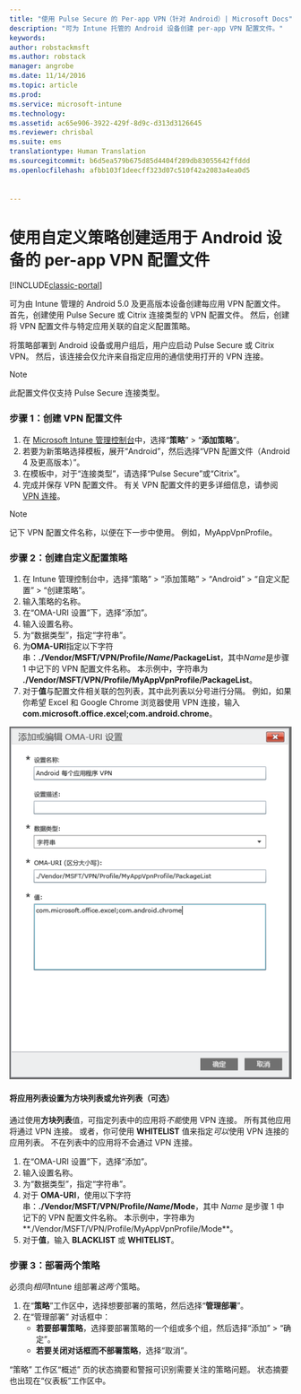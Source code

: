 ```yaml
---
title: "使用 Pulse Secure 的 Per-app VPN（针对 Android）| Microsoft Docs"
description: "可为 Intune 托管的 Android 设备创建 per-app VPN 配置文件。"
keywords: 
author: robstackmsft
ms.author: robstack
manager: angrobe
ms.date: 11/14/2016
ms.topic: article
ms.prod: 
ms.service: microsoft-intune
ms.technology: 
ms.assetid: ac65e906-3922-429f-8d9c-d313d3126645
ms.reviewer: chrisbal
ms.suite: ems
translationtype: Human Translation
ms.sourcegitcommit: b6d5ea579b675d85d4404f289db83055642ffddd
ms.openlocfilehash: afbb103f1deecff323d07c510f42a2083a4ea0d5


---
```


# <a name="use-a-custom-policy-to-create-a-per-app-vpn-profile-for-android-devices"></a>使用自定义策略创建适用于 Android 设备的 per-app VPN 配置文件

[!INCLUDE[classic-portal](../includes/classic-portal.md)]

可为由 Intune 管理的 Android 5.0 及更高版本设备创建每应用 VPN 配置文件。 首先，创建使用 Pulse Secure 或 Citrix 连接类型的 VPN 配置文件。 然后，创建将 VPN 配置文件与特定应用关联的自定义配置策略。 

将策略部署到 Android 设备或用户组后，用户应启动 Pulse Secure 或 Citrix VPN。 然后，该连接会仅允许来自指定应用的通信使用打开的 VPN 连接。

> [!NOTE]
>
> 此配置文件仅支持 Pulse Secure 连接类型。


### <a name="step-1-create-a-vpn-profile"></a>步骤 1：创建 VPN 配置文件

1. 在 [Microsoft Intune 管理控制台](https://manage.microsoft.com)中，选择“**策略**” > “**添加策略**”。
2. 若要为新策略选择模板，展开“Android”，然后选择“VPN 配置文件（Android 4 及更高版本）”。
3. 在模板中，对于“连接类型”，请选择“Pulse Secure”或“Citrix”。
4. 完成并保存 VPN 配置文件。 有关 VPN 配置文件的更多详细信息，请参阅 [VPN 连接](../deploy-use/vpn-connections-in-microsoft-intune.md)。

> [!NOTE]
>
> 记下 VPN 配置文件名称，以便在下一步中使用。 例如，MyAppVpnProfile。

### <a name="step-2-create-a-custom-configuration-policy"></a>步骤 2：创建自定义配置策略

   1. 在 Intune 管理控制台中，选择“策略” > “添加策略” > “Android” > “自定义配置” > “创建策略”。
   2. 输入策略的名称。
   3. 在“OMA-URI 设置”下，选择“添加”。
   4. 输入设置名称。
   5. 为“数据类型”，指定“字符串”。
   6. 为**OMA-URI**指定以下字符串：**./Vendor/MSFT/VPN/Profile/*Name*/PackageList**，其中*Name*是步骤 1 中记下的 VPN 配置文件名称。 本示例中，字符串为 **./Vendor/MSFT/VPN/Profile/MyAppVpnProfile/PackageList**。
   7.   对于**值**与配置文件相关联的包列表，其中此列表以分号进行分隔。 例如，如果你希望 Excel 和 Google Chrome 浏览器使用 VPN 连接，输入 **com.microsoft.office.excel;com.android.chrome**。

![Android per-app VPN 自定义策略示例](./media/android_per_app_vpn_oma_uri.png)

#### <a name="set-your-app-list-to-blacklist-or-whitelist-optional"></a>将应用列表设置为方块列表或允许列表（可选）
  通过使用**方块列表**值，可指定列表中的应用将*不能*使用 VPN 连接。 所有其他应用将通过 VPN 连接。
或者，你可使用 **WHITELIST** 值来指定*可以*使用 VPN 连接的应用列表。 不在列表中的应用将不会通过 VPN 连接。
  1.    在“OMA-URI 设置”下，选择“添加”。
  2.    输入设置名称。
  3.    为“数据类型”，指定“字符串”。
  4.    对于 **OMA-URI**，使用以下字符串：**./Vendor/MSFT/VPN/Profile/*Name*/Mode**，其中 *Name* 是步骤 1 中记下的 VPN 配置文件名称。 本示例中，字符串为**./Vendor/MSFT/VPN/Profile/MyAppVpnProfile/Mode**。
  5.    对于**值**，输入 **BLACKLIST** 或 **WHITELIST**。



### <a name="step-3-deploy-both-policies"></a>步骤 3：部署两个策略

必须向*相同*Intune 组部署*这两个*策略。

1.  在“**策略**”工作区中，选择想要部署的策略，然后选择“**管理部署**”。
2.  在“管理部署”  对话框中：
    -   **若要部署策略**，选择要部署策略的一个组或多个组，然后选择“添加” > “确定”。
    -   **若要关闭对话框而不部署策略**，选择“取消”。

“策略”  工作区“概述”  页的状态摘要和警报可识别需要关注的策略问题。 状态摘要也出现在“仪表板”工作区中。



<!--HONumber=Dec16_HO2-->


